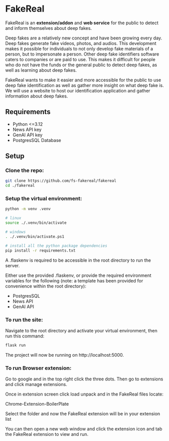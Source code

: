 
# FakeReal
FakeReal is an **extension/addon** and **web service** for the public to detect and inform themselves 
about deep fakes.

Deep fakes are a relatively new concept and have been growing every day. Deep fakes
generate fake videos, photos, and audios. This development makes it possible for individuals to
not only develop fake materials of a person, but to impersonate a person. Other deep fake
identifiers software caters to companies or are paid to use. This makes it difficult for people who
do not have the funds or the general public to detect deep fakes, as well as learning about deep
fakes. 

FakeReal wants to make it easier and more accessible for the public to use deep fake
identification as well as gather more insight on what deep fake is. We will use a website to host
our identification application and gather information about deep fakes.

## Requirements
- Python <=3.12
- News API key
- GenAI API key
- PostgresSQL Database

## Setup

### Clone the repo:
```sh
git clone https://github.com/fs-fakereal/fakereal
cd ./fakereal
```

### Setup the virtual environment:
```sh
python -m venv .venv

# linux
source ./.venv/bin/activate

# windows
. ./.venv/bin/activate.ps1

# install all the python package dependencies
pip install -r requirements.txt
```

A .flaskenv is required to be accessible in the root directory to run the server.

Either use the provided .flaskenv, or provide the required environment variables for
the following (note: a template has been provided for convenience within the root directory):
- PostgresSQL
- News API
- GenAI API


### To run the site:
Navigate to the root directory and activate your virtual environment, then run this command:
```sh
flask run
```
The project will now be running on http://localhost:5000.

### To run Browser extension:
Go to google and in the top right click the three dots. Then go to extensions and click manage extensions. 

Once in extension screen click load unpack and in the FakeReal files locate:

Chrome-Extension-BoilerPlate

Select the folder and now the FakeReal extension will be in your extension list

You can then open a new web window and click the extension icon and tab the FakeReal extension to view and run.
